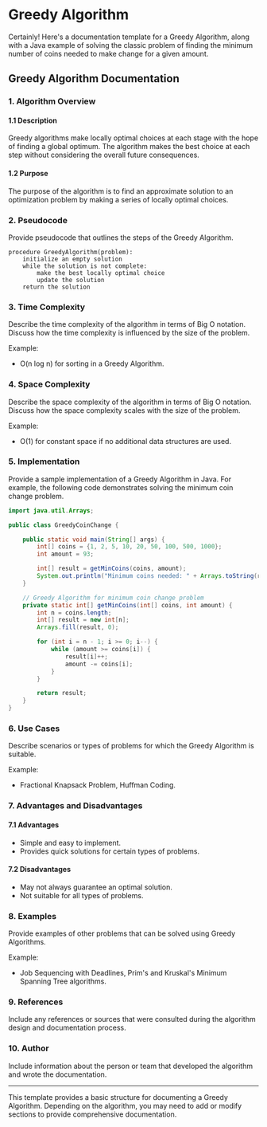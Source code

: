 # Greedy Algorithm
Certainly! Here's a documentation template for a Greedy Algorithm, along with a Java example of solving the classic problem of finding the minimum number of coins needed to make change for a given amount.

## Greedy Algorithm Documentation

### 1. Algorithm Overview

#### 1.1 Description

Greedy algorithms make locally optimal choices at each stage with the hope of finding a global optimum. The algorithm makes the best choice at each step without considering the overall future consequences.

#### 1.2 Purpose

The purpose of the algorithm is to find an approximate solution to an optimization problem by making a series of locally optimal choices.

### 2. Pseudocode

Provide pseudocode that outlines the steps of the Greedy Algorithm.

```plaintext
procedure GreedyAlgorithm(problem):
    initialize an empty solution
    while the solution is not complete:
        make the best locally optimal choice
        update the solution
    return the solution
```

### 3. Time Complexity

Describe the time complexity of the algorithm in terms of Big O notation. Discuss how the time complexity is influenced by the size of the problem.

Example:
- O(n log n) for sorting in a Greedy Algorithm.

### 4. Space Complexity

Describe the space complexity of the algorithm in terms of Big O notation. Discuss how the space complexity scales with the size of the problem.

Example:
- O(1) for constant space if no additional data structures are used.

### 5. Implementation

Provide a sample implementation of a Greedy Algorithm in Java. For example, the following code demonstrates solving the minimum coin change problem.

```java
import java.util.Arrays;

public class GreedyCoinChange {

    public static void main(String[] args) {
        int[] coins = {1, 2, 5, 10, 20, 50, 100, 500, 1000};
        int amount = 93;

        int[] result = getMinCoins(coins, amount);
        System.out.println("Minimum coins needed: " + Arrays.toString(result));
    }

    // Greedy Algorithm for minimum coin change problem
    private static int[] getMinCoins(int[] coins, int amount) {
        int n = coins.length;
        int[] result = new int[n];
        Arrays.fill(result, 0);

        for (int i = n - 1; i >= 0; i--) {
            while (amount >= coins[i]) {
                result[i]++;
                amount -= coins[i];
            }
        }

        return result;
    }
}
```

### 6. Use Cases

Describe scenarios or types of problems for which the Greedy Algorithm is suitable.

Example:
- Fractional Knapsack Problem, Huffman Coding.

### 7. Advantages and Disadvantages

#### 7.1 Advantages

- Simple and easy to implement.
- Provides quick solutions for certain types of problems.

#### 7.2 Disadvantages

- May not always guarantee an optimal solution.
- Not suitable for all types of problems.

### 8. Examples

Provide examples of other problems that can be solved using Greedy Algorithms.

Example:
- Job Sequencing with Deadlines, Prim's and Kruskal's Minimum Spanning Tree algorithms.

### 9. References

Include any references or sources that were consulted during the algorithm design and documentation process.

### 10. Author

Include information about the person or team that developed the algorithm and wrote the documentation.

---

This template provides a basic structure for documenting a Greedy Algorithm. Depending on the algorithm, you may need to add or modify sections to provide comprehensive documentation.